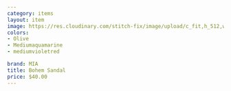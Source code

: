 ```yaml
---
category: items
layout: item
image: https://res.cloudinary.com/stitch-fix/image/upload/c_fit,h_512,w_512/v1677235161/vd8u7oguypzbgrkgtklm
colors: 
- Olive
- Mediumaquamarine
- mediumvioletred

brand: MIA
title: Bohem Sandal
price: $40.00
---
```

